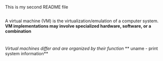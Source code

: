 This is my second README file
##
A virtual machine (VM) is the virtualization/emulation of a computer system. 
**VM implementations may involve specialized hardware, software, or a combination**
#
_Virtual machines differ and are organized by their function_
** uname - print system information**
